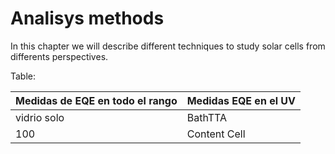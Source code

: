# Analisys methods

In this chapter we will describe different techniques to study solar cells from differents perspectives.

Table:

|Medidas de EQE en todo el rango | Medidas EQE en el UV |
| ------------- | ------------- |
| vidrio solo | BathTTA |
| 100 | Content Cell |





